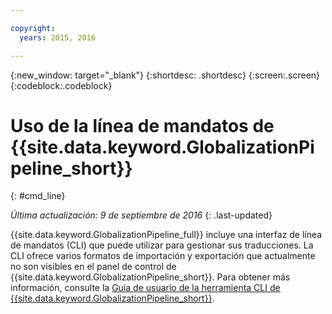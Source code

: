 ```yaml
---

copyright:
  years: 2015, 2016

---
```


{:new_window: target="_blank"}
{:shortdesc: .shortdesc}
{:screen:.screen}
{:codeblock:.codeblock}

# Uso de la línea de mandatos de {{site.data.keyword.GlobalizationPipeline_short}}
{: #cmd_line}

*Última actualización: 9 de septiembre de 2016*
{: .last-updated}

{{site.data.keyword.GlobalizationPipeline_full}} incluye una interfaz de línea de mandatos (CLI) que puede utilizar para gestionar sus traducciones. La CLI ofrece varios formatos de importación y exportación que actualmente no son visibles en el panel de control de {{site.data.keyword.GlobalizationPipeline_short}}. Para obtener más información, consulte la [Guía de usuario de la herramienta CLI de {{site.data.keyword.GlobalizationPipeline_short}}](https://github.com/IBM-Bluemix/gp-java-tools/blob/master/gp-cli.md).

